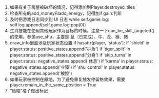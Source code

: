 1.  如果有关于房屋被破坏的情况，记得添加到Player.destroyed_tiles
2.  检查所有的add_money和add_energy，记得加if gain:判断
3.  及时把游戏日志同步到 UI 日志
    while self.game.log:
        self.log.append(self.game.log.pop(0))
4.  生肖技能在使用其他玩家作为目标的时候，注意一下can_be_skill_targeted()的使用，参见use_shu，主要是 鼠（已完成）、牛、龙、猴、猪
5.  draw_info里面涉及玩家状态设置
    if hasattr(player, 'status'):
        if 'shield' in player.status: positive_states.append('护盾')
        if 'tiger_split' in player.status: positive_states.append('分身')
        if 'skip_turns' in player.status: negative_states.append('休息')
        if 'karma' in player.status: negative_states.append('业障')
        if 'shu_control' in player.status: negative_states.append('被控')
6.  如果玩家被控制在原地，为了避免重复触发停留格效果，需要 player.remain_in_the_same_position = True
7.  “险陷”格子做出标记